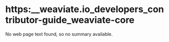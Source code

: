 # https:\_\_weaviate.io_developers_contributor-guide_weaviate-core

No web page text found, so no summary available.
